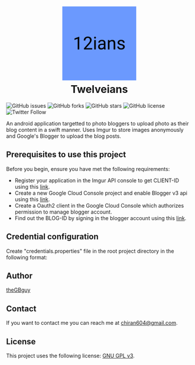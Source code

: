 <h1 align="center">
  <br>
  <a href="https://twelveians.netrakc.com.np/">
    <img src="https://github.com/theGBguy/twelveians/blob/main/app/src/main/ic_launcher-playstore.png" alt="Twelveians" width="200"></a>
  <br>
  Twelveians
  <br>
</h1>

<!--- These are examples. See https://shields.io for others or to customize this set of shields. You might want to include dependencies, project status and licence info here --->
![GitHub issues](https://img.shields.io/github/issues/theGBguy/twelveians)
![GitHub forks](https://img.shields.io/github/forks/theGBguy/twelveians)
![GitHub stars](https://img.shields.io/github/stars/theGBguy/twelveians)
![GitHub license](https://img.shields.io/github/license/theGBguy/twelveians)
![Twitter Follow](https://img.shields.io/twitter/url?style=social&url=https%3A%2F%2Ftwitter.com%2Fcgb_pandey)

An android application targetted to photo bloggers to upload photo as their blog content in a swift manner. 
Uses Imgur to store images anonymously and Google's Blogger to upload the blog posts.

## Prerequisites to use this project

Before you begin, ensure you have met the following requirements:
<!--- These are just example requirements. Add, duplicate or remove as required --->
* Register your application in the Imgur API console to get CLIENT-ID using this [link](https://api.imgur.com/oauth2/addclient).
* Create a new Google Cloud Console project and enable Blogger v3 api using this [link](https://console.cloud.google.com/).
* Create a Oauth2 client in the Google Cloud Console which authorizes permission to manage blogger account.
* Find out the BLOG-ID by signing in the blogger account using this [link](https://accounts.google.com/Login?service=blogger).

## Credential configuration

Create "credentials.properties" file in the root project directory in the following format: 



## Author

[theGBguy](https://github.com/theGBguy)

## Contact

If you want to contact me you can reach me at <chiran604@gmail.com>.

## License
<!--- If you're not sure which open license to use see https://choosealicense.com/--->

This project uses the following license: [GNU GPL v3](<https://github.com/theGBguy/twelveians/blob/main/LICENSE>).
